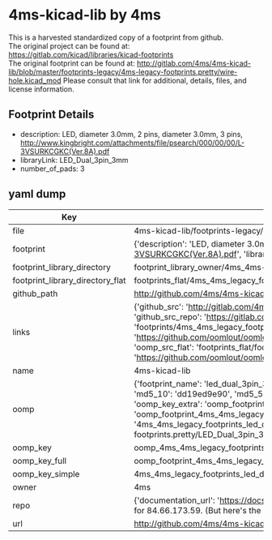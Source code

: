 # 4ms-kicad-lib by 4ms  
This is a harvested standardized copy of a footprint from github.  
The original project can be found at:  
https://gitlab.com/kicad/libraries/kicad-footprints  
The original footprint can be found at:
http://gitlab.com/4ms/4ms-kicad-lib/blob/master/footprints-legacy/4ms-legacy-footprints.pretty/wire-hole.kicad_mod
Please consult that link for additional, details, files, and license information.  
## Footprint Details
* description: LED, diameter 3.0mm, 2 pins, diameter 3.0mm, 3 pins, http://www.kingbright.com/attachments/file/psearch/000/00/00/L-3VSURKCGKC(Ver.8A).pdf  
* libraryLink: LED_Dual_3pin_3mm  
* number_of_pads: 3  
## yaml dump  
| Key | Value |  
| --- | --- |  
| file | 4ms-kicad-lib/footprints-legacy/4ms-legacy-footprints.pretty/LED_Dual_3pin_3mm.kicad_mod |  
| footprint | {'description': 'LED, diameter 3.0mm, 2 pins, diameter 3.0mm, 3 pins, http://www.kingbright.com/attachments/file/psearch/000/00/00/L-3VSURKCGKC(Ver.8A).pdf', 'libraryLink': 'LED_Dual_3pin_3mm', 'number_of_pads': 3} |  
| footprint_library_directory | footprint_library_owner/4ms_4ms-kicad-lib |  
| footprint_library_directory_flat | footprints_flat/4ms_4ms_legacy_footprints_led_dual_3pin_3mm/working |  
| github_path | http://github.com/4ms/4ms-kicad-lib/blob/master/footprints-legacy/4ms-legacy-footprints.pretty/LED_Dual_3pin_3mm.kicad_mod |  
| links | {'github_src': 'http://gitlab.com/4ms/4ms-kicad-lib/blob/master/footprints-legacy/4ms-legacy-footprints.pretty/wire-hole.kicad_mod', 'github_src_repo': 'https://gitlab.com/kicad/libraries/kicad-footprints', 'oomp_bot': 'footprints/4ms_4ms_legacy_footprints_led_dual_3pin_3mm/working', 'oomp_bot_github': 'https://github.com/oomlout/oomlout_oomp_footprint_bot/tree/main/footprints/4ms_4ms_legacy_footprints_led_dual_3pin_3mm/working', 'oomp_src_flat': 'footprints_flat/footprints_flat/4ms_4ms_legacy_footprints_led_dual_3pin_3mm/working', 'oomp_src_flat_github': 'https://github.com/oomlout/oomlout_oomp_footprint_src/tree/main/footprints_flat/4ms_4ms_legacy_footprints_led_dual_3pin_3mm/working'} |  
| name | 4ms-kicad-lib |  
| oomp | {'footprint_name': 'led_dual_3pin_3mm', 'library_name': '4ms_legacy_footprints', 'md5': 'dd19ed9e90c03e14553e65c1eb964357', 'md5_10': 'dd19ed9e90', 'md5_5': 'dd19e', 'md5_6': 'dd19ed', 'oomp_key': 'oomp_4ms_4ms_legacy_footprints_led_dual_3pin_3mm', 'oomp_key_extra': 'oomp_footprint_4ms_4ms_legacy_footprints_led_dual_3pin_3mm', 'oomp_key_full': 'oomp_footprint_4ms_4ms_legacy_footprints_led_dual_3pin_3mm_dd19ed', 'oomp_key_simple': '4ms_4ms_legacy_footprints_led_dual_3pin_3mm', 'original_filename': '4ms-kicad-lib/footprints-legacy/4ms-legacy-footprints.pretty/LED_Dual_3pin_3mm.kicad_mod', 'owner_name': '4ms'} |  
| oomp_key | oomp_4ms_4ms_legacy_footprints_led_dual_3pin_3mm |  
| oomp_key_full | oomp_footprint_4ms_4ms_legacy_footprints_led_dual_3pin_3mm |  
| oomp_key_simple | 4ms_4ms_legacy_footprints_led_dual_3pin_3mm |  
| owner | 4ms |  
| repo | {'documentation_url': 'https://docs.github.com/rest/overview/resources-in-the-rest-api#rate-limiting', 'message': "API rate limit exceeded for 84.66.173.59. (But here's the good news: Authenticated requests get a higher rate limit. Check out the documentation for more details.)"} |  
| url | http://github.com/4ms/4ms-kicad-lib |  

